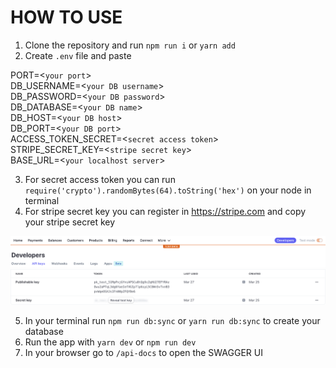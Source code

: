 # HOW TO USE

1. Clone the repository and run `npm run i` or `yarn add`
2. Create `.env` file and paste

PORT=<`your port`>
</br>
DB_USERNAME=<`your DB username`>
</br>
DB_PASSWORD=<`your DB password`>
</br>
DB_DATABASE=<`your DB name`>
</br>
DB_HOST=<`your DB host`>
</br>
DB_PORT=<`your DB port`>
</br>
ACCESS_TOKEN_SECRET=<`secret access token`>
</br>
STRIPE_SECRET_KEY=<`stripe secret key`>
</br>
BASE_URL=<`your localhost server`>

3. For secret access token you can run `require('crypto').randomBytes(64).toString('hex')` on your node in terminal
4. For stripe secret key you can register in https://stripe.com and copy your stripe secret key

![Example image](./public/api_secret_key_navbar.png)
![Example image](./public/api_secret_key.png)

5. In your terminal run `npm run db:sync` or `yarn run db:sync` to create your database
6. Run the app with `yarn dev` or `npm run dev`
7. In your browser go to `/api-docs` to open the SWAGGER UI
